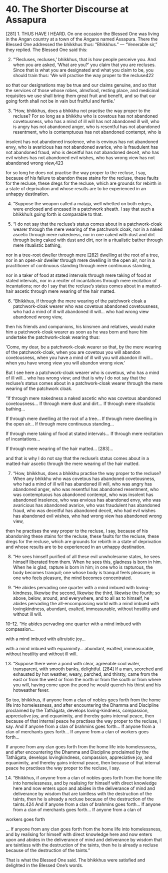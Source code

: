 # 40. The Shorter Discourse at Assapura

[281] 1. THUS HAVE I HEARD. On one occasion the
Blessed One was living in the Angan country at a town of the
Angans named Assapura. There the Blessed One addressed
the bhikkhus thus: “Bhikkhus.” — “Venerable sir,” they replied.
The Blessed One said this:

2. “‘Recluses, recluses,’ bhikkhus, that is how people
perceive you. And when you are asked, ‘What are you?’
you claim that you are recluses. Since that is what you are
designated and what you claim to be, you should train thus:
‘We will practise the way proper to the recluse422

so that our designations may be true and our claims
genuine, and so that the services of those whose robes,
almsfood, resting place, and medicinal requisites we use shall
bring them great fruit and benefit, and so that our going forth
shall not be in vain but fruitful and fertile.’

3. “How, bhikkhus, does a bhikkhu not practise the way
proper to the recluse? For so long as a bhikkhu who is covetous
has not abandoned covetousness, who has a mind of ill will
has not abandoned ill will, who is angry has not abandoned
anger, who is resentful has not abandoned resentment,
who is contemptuous has not abandoned contempt, who is


insolent has not abandoned insolence, who is envious has
not abandoned envy, who is avaricious has not abandoned
avarice, who is fraudulent has not abandoned fraud, who
is deceitful has not abandoned deceit, who has evil wishes
has not abandoned evil wishes, who has wrong view has not
abandoned wrong view,423

for so long he does not practise the way proper to the
recluse, I say, because of his failure to abandon these stains
for the recluse, these faults for the recluse, these dregs for the
recluse, which are grounds for rebirth in a state of deprivation
and whose results are to be experienced in an unhappy
destination.

4. “Suppose the weapon called a mataja, well whetted
on both edges, were enclosed and encased in a patchwork
sheath. I say that such a bhikkhu’s going forth is comparable
to that.

5. “I do not say that the recluse’s status comes about
in a patchwork-cloak wearer through the mere wearing of
the patchwork cloak, nor in a naked ascetic through mere
nakedness, nor in one caked with dust and dirt through being
caked with dust and dirt, nor in a ritualistic bather through
mere ritualistic bathing,

nor in a tree-root dweller through mere [282] dwelling at
the root of a tree, nor in an open-air dweller through mere
dwelling in the open air, nor in a practitioner of continuous
standing through mere continuous standing,

nor in a taker of food at stated intervals through mere
taking of food at stated intervals, nor in a reciter of incantations
through mere recitation of incantations; nor do I say that the
recluse’s status comes about in a matted-hair ascetic through
mere wearing of the hair matted.


6. “Bhikkhus, if through the mere wearing of the patchwork
cloak a patchwork-cloak wearer who was covetous abandoned
covetousness, who had a mind of ill will abandoned ill will…
who had wrong view abandoned wrong view,

then his friends and companions, his kinsmen and
relatives, would make him a patchwork-cloak wearer as soon
as he was born and have him undertake the patchwork-cloak
wearing thus:

‘Come, my dear, be a patchwork-cloak wearer so that,
by the mere wearing of the patchwork-cloak, when you are
covetous you will abandon covetousness, when you have a
mind of ill will you will abandon ill will… when you have wrong
view you will abandon wrong view.’

But I see here a patchwork-cloak wearer who is covetous,
who has a mind of ill will… who has wrong view; and that
is why I do not say that the recluse’s status comes about in
a patchwork-cloak wearer through the mere wearing of the
patchwork cloak.

“If through mere nakedness a naked ascetic who was
covetous abandoned covetousness… If through mere dust
and dirt… If through mere ritualistic bathing…

If through mere dwelling at the root of a tree… If through
mere dwelling in the open air… If through mere continuous
standing…

If through mere taking of food at stated intervals… If
through mere recitation of incantations…

If through mere wearing of the hair matted… [283]…

and that is why I do not say that the recluse’s status comes
about in a matted-hair ascetic through the mere wearing of the
hair matted.


7. “How, bhikkhus, does a bhikkhu practise the way
proper to the recluse? When any bhikkhu who was covetous
has abandoned covetousness, who had a mind of ill will has
abandoned ill will, who was angry has abandoned anger,
who was resentful has abandoned resentment, who was
contemptuous has abandoned contempt, who was insolent
has abandoned insolence, who was envious has abandoned
envy, who was avaricious has abandoned avarice, who was
fraudulent has abandoned fraud, who was deceitful has
abandoned deceit, who had evil wishes has abandoned evil
wishes, who had wrong view has abandoned wrong view,

then he practises the way proper to the recluse, I say,
because of his abandoning these stains for the recluse, these
faults for the recluse, these dregs for the recluse, which are
grounds for rebirth in a state of deprivation and whose results
are to be experienced in an unhappy destination.

8. “He sees himself purified of all these evil unwholesome
states, he sees himself liberated from them. When he sees
this, gladness is born in him. When he is glad, rapture is born
in him; in one who is rapturous, the body becomes tranquil;
one whose body is tranquil feels pleasure; in one who feels
pleasure, the mind becomes concentrated.

9. “He abides pervading one quarter with a mind
imbued with loving-kindness, likewise the second, likewise
the third, likewise the fourth; so above, below, around, and
everywhere, and to all as to himself, he abides pervading
the all-encompassing world with a mind imbued with lovingkindness, abundant, exalted, immeasurable, without hostility
and without ill will.

10–12. “He abides pervading one quarter with a mind
imbued with compassion…

with a mind imbued with altruistic joy…


with a mind imbued with equanimity… abundant, exalted,
immeasurable, without hostility and without ill will.

13. “Suppose there were a pond with clear, agreeable
cool water, transparent, with smooth banks, delightful. [284]
If a man, scorched and exhausted by hot weather, weary,
parched, and thirsty, came from the east or from the west or
from the north or from the south or from where you will, having
come upon the pond he would quench his thirst and his hotweather fever.

So too, bhikkhus, if anyone from a clan of nobles goes forth
from the home life into homelessness, and after encountering
the Dhamma and Discipline proclaimed by the Tathāgata,
develops loving-kindness, compassion, appreciative joy, and
equanimity, and thereby gains internal peace, then because of
that internal peace he practises the way proper to the recluse,
I say. And if anyone from a clan of brahmins goes forth… If
anyone from a clan of merchants goes forth… If anyone from
a clan of workers goes forth…

If anyone from any clan goes forth from the home life
into homelessness, and after encountering the Dhamma and
Discipline proclaimed by the Tathāgata, develops lovingkindness, compassion, appreciative joy, and equanimity, and
thereby gains internal peace, then because of that internal
peace he practises the way proper to the recluse, I say.

14. “Bhikkhus, if anyone from a clan of nobles goes forth
from the home life into homelessness, and by realising for
himself with direct knowledge here and now enters upon and
abides in the deliverance of mind and deliverance by wisdom
that are taintless with the destruction of the taints, then he is
already a recluse because of the destruction of the taints.424
And if anyone from a clan of brahmins goes forth… If anyone
from a clan of merchants goes forth… If anyone from a clan of


workers goes forth

… If anyone from any clan goes forth from the home
life into homelessness, and by realising for himself with
direct knowledge here and now enters upon and abides in
the deliverance of mind and deliverance by wisdom that are
taintless with the destruction of the taints, then he is already a
recluse because of the destruction of the taints.”

That is what the Blessed One said. The bhikkhus were
satisfied and delighted in the Blessed One’s words.
